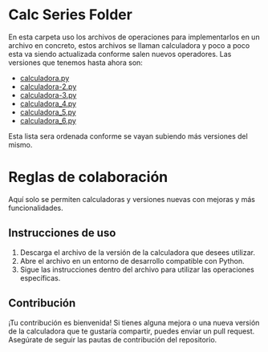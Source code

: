 # Calc Series Folder

En esta carpeta uso los archivos de operaciones para implementarlos en un archivo en concreto, estos archivos se llaman calculadora y poco a poco esta va siendo actualizada conforme salen nuevos operadores. Las versiones que tenemos hasta ahora son:

* [calculadora.py](calculadora.py)
* [calculadora-2.py](calculadora-2.py)
* [calculadora-3.py](calculadora-3.py)
* [calculadora_4.py](calculadora_4.py)
* [calculadora_5.py](calculadora_5.py)
* [calculadora_6.py](calculadora_6.py)

Esta lista sera ordenada conforme se vayan subiendo más versiones del mismo.

# Reglas de colaboración
Aquí solo se permiten calculadoras y versiones nuevas con mejoras y más funcionalidades.

## Instrucciones de uso

1. Descarga el archivo de la versión de la calculadora que desees utilizar.
2. Abre el archivo en un entorno de desarrollo compatible con Python.
3. Sigue las instrucciones dentro del archivo para utilizar las operaciones específicas.

## Contribución

¡Tu contribución es bienvenida! Si tienes alguna mejora o una nueva versión de la calculadora que te gustaría compartir, puedes enviar un pull request. Asegúrate de seguir las pautas de contribución del repositorio.
